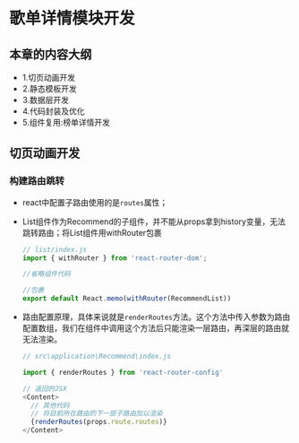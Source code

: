 # 歌单详情模块开发

## 本章的内容大纲

* 1.切页动画开发
* 2.静态模板开发
* 3.数据层开发
* 4.代码封装及优化
* 5.组件复用:榜单详情开发

## 切页动画开发

### 构建路由跳转

* react中配置子路由使用的是`routes`属性；

* List组件作为Recommend的子组件，并不能从props拿到history变量，无法跳转路由；将List组件用withRouter包裹

  ```javascript
  // list/index.js
  import { withRouter } from 'react-router-dom';
  
  //省略组件代码
  
  //包裹
  export default React.memo(withRouter(RecommendList))
  ```

* 路由配置原理，具体来说就是`renderRoutes`方法。这个方法中传入参数为路由配置数组，我们在组件中调用这个方法后只能渲染一层路由，再深层的路由就无法渲染。

  ```javascript
  // src\application\Recommend\index.js
  
  import { renderRoutes } from 'react-router-config'
  
  // 返回的JSX
  <Content>
    // 其他代码
    // 将目前所在路由的下一层子路由加以渲染
    {renderRoutes(props.route.routes)}
  </Content>
  ```

